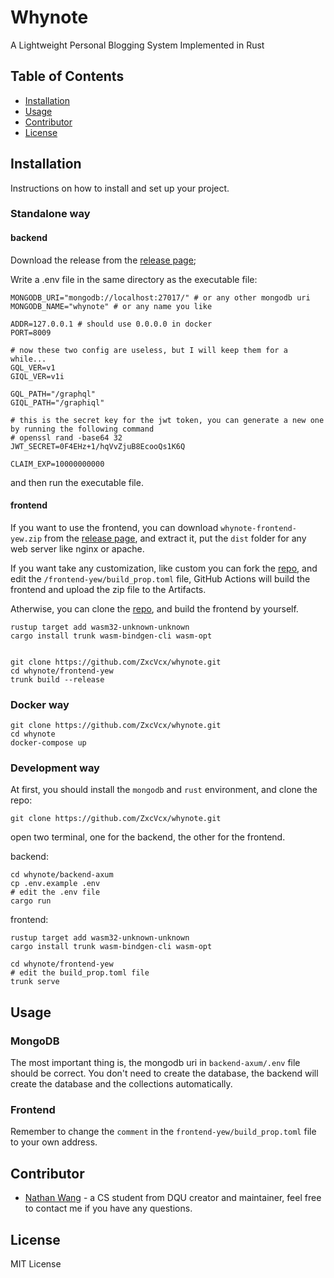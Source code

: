 # Whynote

A Lightweight Personal Blogging System Implemented in Rust

## Table of Contents

- [Installation](#installation)
- [Usage](#usage)
- [Contributor](#contributor)
- [License](#license)

## Installation

Instructions on how to install and set up your project.

### Standalone way

#### backend

Download the release from the [release page](https://github.com/ZxcVcx/whynote/releases);

Write a .env file in the same directory as the executable file:

```shell
MONGODB_URI="mongodb://localhost:27017/" # or any other mongodb uri
MONGODB_NAME="whynote" # or any name you like

ADDR=127.0.0.1 # should use 0.0.0.0 in docker
PORT=8009

# now these two config are useless, but I will keep them for a while...
GQL_VER=v1
GIQL_VER=v1i

GQL_PATH="/graphql"
GIQL_PATH="/graphiql"

# this is the secret key for the jwt token, you can generate a new one by running the following command
# openssl rand -base64 32
JWT_SECRET=0F4EHz+1/hqVvZjuB8EcooQs1K6Q

CLAIM_EXP=10000000000
```

and then run the executable file.

#### frontend

If you want to use the frontend, you can download `whynote-frontend-yew.zip`
from the [release page](https://github.com/ZxcVcx/whynote/releases), and extract it, put the `dist` folder for any web server like nginx or apache.

If you want take any customization, like custom  you can fork the [repo](https://github.com/ZxcVcx/whynote), and edit the `/frontend-yew/build_prop.toml` file, GitHub Actions will build the frontend and upload the zip file to the Artifacts.

Atherwise, you can clone the [repo](https://github.com/ZxcVcx/whynote), and build the frontend by yourself.

```shell
rustup target add wasm32-unknown-unknown
cargo install trunk wasm-bindgen-cli wasm-opt


git clone https://github.com/ZxcVcx/whynote.git
cd whynote/frontend-yew
trunk build --release
```

### Docker way

```shell
git clone https://github.com/ZxcVcx/whynote.git
cd whynote
docker-compose up
```

### Development way

At first, you should install the `mongodb` and `rust` environment, and clone the repo:

```shell
git clone https://github.com/ZxcVcx/whynote.git
```

open two terminal, one for the backend, the other for the frontend.

backend: 

```shell
cd whynote/backend-axum
cp .env.example .env
# edit the .env file
cargo run
```

frontend:

```shell
rustup target add wasm32-unknown-unknown
cargo install trunk wasm-bindgen-cli wasm-opt

cd whynote/frontend-yew
# edit the build_prop.toml file
trunk serve
```

## Usage

### MongoDB

The most important thing is, the mongodb uri in `backend-axum/.env` file should be correct. You don't need to create the database, the backend will create the database and the collections automatically.

### Frontend

Remember to change the `comment` in the `frontend-yew/build_prop.toml` file to your own address.

## Contributor

- [Nathan Wang](https://github.com/ZxcVcx/) - a CS student from DQU creator and maintainer, feel free to contact me if you have any questions.

## License

MIT License